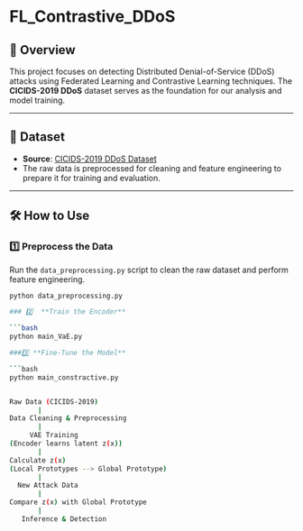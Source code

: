 # **FL_Contrastive_DDoS**

## 🚀 Overview
This project focuses on detecting Distributed Denial-of-Service (DDoS) attacks using Federated Learning and Contrastive Learning techniques. The **CICIDS-2019 DDoS** dataset serves as the foundation for our analysis and model training.

---

## 📂 **Dataset**
- **Source**: [CICIDS-2019 DDoS Dataset](https://www.unb.ca/cic/datasets/ddos-2019.html)
- The raw data is preprocessed for cleaning and feature engineering to prepare it for training and evaluation.

---

## 🛠️ **How to Use**

### 1️⃣ **Preprocess the Data**
Run the `data_preprocessing.py` script to clean the raw dataset and perform feature engineering.

```bash
python data_preprocessing.py

### 2️⃣  **Train the Encoder**

```bash
python main_VaE.py

###3️⃣ **Fine-Tune the Model**

```bash
python main_constractive.py


Raw Data (CICIDS-2019)
       |
Data Cleaning & Preprocessing
       |
     VAE Training
(Encoder learns latent z(x))
       |
Calculate z(x)
(Local Prototypes --> Global Prototype)
       |
  New Attack Data
       |
Compare z(x) with Global Prototype
       |
   Inference & Detection

